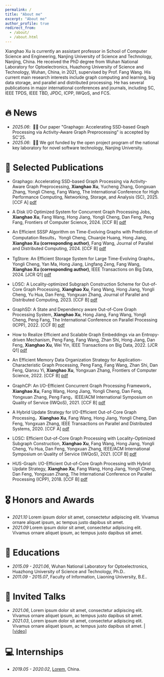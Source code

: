 ```yaml
---
permalink: /
title: "About me"
excerpt: "About me"
author_profile: true
redirect_from: 
  - /about/
  - /about.html
---
```


<span class='anchor' id='about-me'></span>

Xianghao Xu is currently an assistant professor in School of Computer Science and Engineering, Nanjing University of Science and Technology, Nanjing, China. He received the PhD degree from Wuhan National Laboratory for Optoelectronics, Huazhong University of Science and Technology, Wuhan, China, in 2021, supervised by Prof. Fang Wang. His current main research interests include graph computing and learning, big data storage, and parallel and distributed processing. He
has several publications in major international conferences and journals, including SC, IEEE TPDS, IEEE TBD, JPDC, ICPP, IWQoS, and FCS.


# 🔥 News
- *2025.06*: &nbsp;🎉🎉 Our paper "Graphago: Accelerating SSD-based Graph Processing via Activity-Aware Graph Preprocessing" is accepted by SC'25.
- *2025.06*: &nbsp;🎉🎉 We got funded by the open project program of the national key laboratory for novel software technology, Nanjing University. 

# 📝 Selected Publications 

- Graphago: Accelerating SSD-based Graph Processing via Activity-Aware Graph Preprocessing, **Xianghao Xu**, Yucheng Zhang, Gongxuan Zhang, Yongli Cheng, Fang Wang, The International Conference for High Performance Computing, Networking, Storage, and Analysis (SC), 2025. [CCF A]
[pdf](https://doi.org/10.1145/3712285.3759851)

- A Disk I/O Optimized System for Concurrent Graph Processing Jobs, **Xianghao Xu**, Fang Wang, Hong Jiang, Yongli Cheng, Dan Feng, Peng Fang, Frontiers of Computer Science, 2024. [CCF B]
[pdf](https://ranger.uta.edu/~jiang/publication/Journals/2024/FoC(A%20Disk%20IO,%20Xianghao%20Xu).pdf)

- An Efficient SSSP Algorithm on Time-Evolving Graphs with Prediction of Computation Results，Yongli Cheng, Chuanjie Huang, Hong Jiang, **Xianghao Xu (corresponding author)**, Fang Wang, Journal of Parallel and Distributed Computing, 2024. [CCF B]
[pdf](https://ranger.uta.edu/~jiang/publication/Journals/2024/JPDC(SSSP%20algorithm,%20Yongli%20Cheng).pdf)

- TgStore: An Efficient Storage System for Large Time-Evolving Graphs，Yongli Cheng, Yan Ma, Hong Jiang, Lingfang Zeng, Fang Wang, **Xianghao Xu (corresponding author)**, IEEE Transactions on Big Data, 2024.  [JCR Q1]
[pdf](https://ranger.uta.edu/~jiang/publication/Journals/2024/IEEE-TBD(TgStore).pdf)

- LOSC: A Locality-optimized Subgraph Construction Scheme for Out-of-Core Graph Processing, **Xianghao Xu**, Fang Wang, Hong Jiang, Yongli Cheng, Yu Hua, Dan Feng, Yongxuan Zhang, Journal of Parallel and Distributed Computing, 2023. [CCF B]
[pdf](https://ranger.uta.edu/~jiang/publication/Journals/2022/JPDC(LOSC).pdf)

- GraphSD: A State and Dependency aware Out-of-Core Graph Processing System, **Xianghao Xu**, Hong Jiang, Fang Wang, Yongli Cheng, Peng Fang, The International Conference on Parallel Processing (ICPP), 2022. [CCF B]
[pdf](https://dl.acm.org/doi/10.1145/3545008.3545039)

- How to Realize Efficient and Scalable Graph Embeddings via an Entropy-driven Mechanism, Peng Fang, Fang Wang, Zhan Shi, Hong Jiang, Dan Feng, **Xianghao Xu**, Wei Yin, IEEE Transactions on Big Data, 2022.  [JCR Q1]
[pdf](https://ieeexplore.ieee.org/document/9749008)

- An Efficient Memory Data Organization Strategy for Application-Characteristic Graph Processing, Peng Fang, Fang Wang, Zhan Shi, Dan Feng, Qianxu Yi, **Xianghao Xu**, Yongxuan Zhang, Frontiers of Computer Science, 2022. [CCF B]
[pdf](https://link.springer.com/article/10.1007/s11704-020-0255-y)

- GraphCP: An I/O-Efficient Concurrent Graph Processing Framework， **Xianghao Xu**, Fang Wang, Hong Jiang, Yongli Cheng, Dan Feng, Yongxuan Zhang, Peng Fang，IEEE/ACM International Symposium on Quality of Service (IWQoS), 2021. [CCF B]
[pdf](https://ranger.uta.edu/~jiang/publication/Conferences/2021/IWQoS2021.pdf)

- A Hybrid Update Strategy for I/O-Efficient Out-of-Core Graph Processing，**Xianghao Xu**, Fang Wang, Hong Jiang, Yongli Cheng, Dan Feng, Yongxuan Zhang,  IEEE Transactions on Parallel and Distributed Systems, 2020. [CCF A]
[pdf](https://ranger.uta.edu/~jiang/publication/Journals/2020/2020-IEEE-TPDS(Xianghao%20Xu).pdf)

- LOSC: Efficient Out-of-Core Graph Processing with Locality-Optimized Subgraph Construction, **Xianghao Xu**, Fang Wang, Hong Jiang, Yongli Cheng, Yu Hua, Dan Feng, Yongxuan Zhang, IEEE/ACM International Symposium on Quality of Service (IWQoS), 2021. [CCF B]
[pdf](https://ranger.uta.edu/~jiang/publication/Conferences/2019/2019-IWQoS-LOSC.pdf)

- HUS-Graph: I/O-Efficient Out-of-Core Graph Processing with Hybrid Update Strategy, **Xianghao Xu**, Fang Wang, Hong Jiang, Yongli Cheng, Dan Feng, Yongxuan Zhang, The International Conference on Parallel Processing (ICPP), 2018. [CCF B]
[pdf](https://ranger.uta.edu/~jiang/publication/Conferences/2018/2018-ICPP2-HUS-Graph-%20I:O-Efficient%20Out-of-Core%20Graph%20Processing%20with%20Hybrid%20Update%20Strategy.pdf)

# 🎖 Honors and Awards
- *2021.10* Lorem ipsum dolor sit amet, consectetur adipiscing elit. Vivamus ornare aliquet ipsum, ac tempus justo dapibus sit amet. 
- *2021.09* Lorem ipsum dolor sit amet, consectetur adipiscing elit. Vivamus ornare aliquet ipsum, ac tempus justo dapibus sit amet. 

# 📖 Educations
- *2015.09 - 2021.06*, Wuhan National Laboratory for Optoelectronics, Huazhong University of Science and Technology, Ph.D..
- *2011.09 - 2015.07*, Faculty of Information, Liaoning University, B.E.. 

# 💬 Invited Talks
- *2021.06*, Lorem ipsum dolor sit amet, consectetur adipiscing elit. Vivamus ornare aliquet ipsum, ac tempus justo dapibus sit amet. 
- *2021.03*, Lorem ipsum dolor sit amet, consectetur adipiscing elit. Vivamus ornare aliquet ipsum, ac tempus justo dapibus sit amet.  \| [\[video\]](https://github.com/)

# 💻 Internships
- *2019.05 - 2020.02*, [Lorem](https://github.com/), China.
